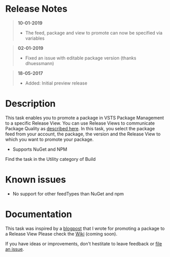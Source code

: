 # Release Notes

> **10-01-2019**
> - The feed, package and view to promote can now be specified via variables

> **02-01-2019**
> - Fixed an issue with editable package version (thanks dhuessmann)

> **18-05-2017**
> - Added: Initial preview release

# Description

This task enables you to promote a package in VSTS Package Management to a specific Release View. You can use Release Views to communicate Package Quality as [described here](https://www.visualstudio.com/en-us/docs/package/feeds/views). 
In this task, you select the package feed from your account, the package, the version and the Release View to which you want to promote your package. 

* Supports NuGet and NPM
 
Find the task in the Utility category of Build

# Known issues
 * No support for other feedTypes than NuGet and npm

# Documentation

This task was inspired by a [blogpost](https://roadtoalm.com/2017/01/16/programmatically-promote-your-package-quality-with-release-views-in-vsts/) that I wrote for promoting a package to a Release View
Please check the [Wiki](https://github.com/renevanosnabrugge/vsts-promotepackage-task/wiki) (coming soon).

If you have ideas or improvements, don't hestitate to leave feedback or [file an issue](https://github.com/renevanosnabrugge/vsts-promotepackage-task/issues).
